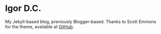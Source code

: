 Igor D.C.
=========
My Jekyll-based blog, previously Blogger-based.
Thanks to Scott Emmons for the theme, available at [GitHub](https://github.com/scotte/jekyll-clean).
